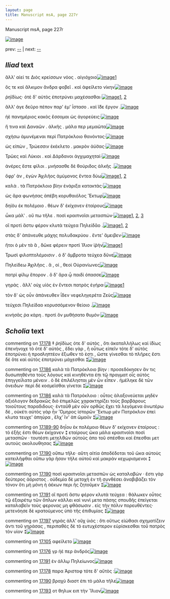 ```yaml
---
layout: page
title: Manuscript msA, page 227r
---
```


Manuscript msA, page 227r

[![image](http://www.homermultitext.org/iipsrv?OBJ=IIP,1.0&FIF=/project/homer/pyramidal/deepzoom/hmt/vaimg/2017a/VA227RN_0398.tif&WID=100&CVT=JPEG)](http://www.homermultitext.org/ict2/?urn=urn:cite2:hmt:vaimg.2017a:VA227RN_0398)

prev:  [--](../--) | next:  [--](../--)

## *Iliad* text

ἂλλ' αἰεί τε Διὸς κρείσσων νόος . αἰγιόχοιο[![image](http://www.homermultitext.org/iipsrv?OBJ=IIP,1.0&FIF=/project/homer/pyramidal/deepzoom/hmt/vaimg/2017a/VA227RN_0398.tif&RGN=0.168,0.1953,0.356,0.027&WID=1000&CVT=JPEG)](http://www.homermultitext.org/ict2/?urn=urn:cite2:hmt:vaimg.2017a:VA227RN_0398@0.168,0.1953,0.356,0.027)[1](#msAim_17.23)

ὅς τε καὶ ἄλκιμον ἄνδρα φοβεῖ . καὶ ἀφείλετο νίκην[![image](http://www.homermultitext.org/iipsrv?OBJ=IIP,1.0&FIF=/project/homer/pyramidal/deepzoom/hmt/vaimg/2017a/VA227RN_0398.tif&RGN=0.174,0.2149,0.416,0.027&WID=1000&CVT=JPEG)](http://www.homermultitext.org/ict2/?urn=urn:cite2:hmt:vaimg.2017a:VA227RN_0398@0.174,0.2149,0.416,0.027)

ῥηϊδίως· ὁτὲ δ' αὐτὸς ἐποτρύνει μαχέσασθαι·[![image](http://www.homermultitext.org/iipsrv?OBJ=IIP,1.0&FIF=/project/homer/pyramidal/deepzoom/hmt/vaimg/2017a/VA227RN_0398.tif&RGN=0.174,0.2337,0.386,0.027&WID=1000&CVT=JPEG)](http://www.homermultitext.org/ict2/?urn=urn:cite2:hmt:vaimg.2017a:VA227RN_0398@0.174,0.2337,0.386,0.027)[1](#msAint_17.21), [2](#msA_17.74)

ἂλλ' άγε δεῦρο πέπον παρ' ὲμ' ΐστασο . καὶ ἴ̈δε ἔργον .[![image](http://www.homermultitext.org/iipsrv?OBJ=IIP,1.0&FIF=/project/homer/pyramidal/deepzoom/hmt/vaimg/2017a/VA227RN_0398.tif&RGN=0.173,0.2532,0.406,0.027&WID=1000&CVT=JPEG)](http://www.homermultitext.org/ict2/?urn=urn:cite2:hmt:vaimg.2017a:VA227RN_0398@0.173,0.2532,0.406,0.027)

ἠὲ πανημέριος κακὸς ἔσσομαι ὡς ἀγορεύεις·[![image](http://www.homermultitext.org/iipsrv?OBJ=IIP,1.0&FIF=/project/homer/pyramidal/deepzoom/hmt/vaimg/2017a/VA227RN_0398.tif&RGN=0.17,0.275,0.388,0.027&WID=1000&CVT=JPEG)](http://www.homermultitext.org/ict2/?urn=urn:cite2:hmt:vaimg.2017a:VA227RN_0398@0.17,0.275,0.388,0.027)

ἤ τινα καὶ Δαναῶν . ἀλκῆς . μάλα περ μεμαῶτα[![image](http://www.homermultitext.org/iipsrv?OBJ=IIP,1.0&FIF=/project/homer/pyramidal/deepzoom/hmt/vaimg/2017a/VA227RN_0398.tif&RGN=0.17,0.2908,0.422,0.027&WID=1000&CVT=JPEG)](http://www.homermultitext.org/ict2/?urn=urn:cite2:hmt:vaimg.2017a:VA227RN_0398@0.17,0.2908,0.422,0.027)

σχήσω ἀμυνέμεναι περὶ Πατρόκλοιο θανόντος·[![image](http://www.homermultitext.org/iipsrv?OBJ=IIP,1.0&FIF=/project/homer/pyramidal/deepzoom/hmt/vaimg/2017a/VA227RN_0398.tif&RGN=0.173,0.3125,0.415,0.027&WID=1000&CVT=JPEG)](http://www.homermultitext.org/ict2/?urn=urn:cite2:hmt:vaimg.2017a:VA227RN_0398@0.173,0.3125,0.415,0.027)

ὡς εἰπὼν , Τρώεσσιν ἐκέκλετο . μακρὸν ἀύ̈σας·[![image](http://www.homermultitext.org/iipsrv?OBJ=IIP,1.0&FIF=/project/homer/pyramidal/deepzoom/hmt/vaimg/2017a/VA227RN_0398.tif&RGN=0.172,0.3306,0.398,0.024&WID=1000&CVT=JPEG)](http://www.homermultitext.org/ict2/?urn=urn:cite2:hmt:vaimg.2017a:VA227RN_0398@0.172,0.3306,0.398,0.024)

Τρῶες καὶ Λύκιοι . καὶ Δάρδανοι ἀγχιμαχηταί·[![image](http://www.homermultitext.org/iipsrv?OBJ=IIP,1.0&FIF=/project/homer/pyramidal/deepzoom/hmt/vaimg/2017a/VA227RN_0398.tif&RGN=0.175,0.3501,0.38,0.024&WID=1000&CVT=JPEG)](http://www.homermultitext.org/ict2/?urn=urn:cite2:hmt:vaimg.2017a:VA227RN_0398@0.175,0.3501,0.38,0.024)

ἀνέρες ἔστε φίλοι . μνήσασθε δὲ θούριδος ἀλκῆς .[![image](http://www.homermultitext.org/iipsrv?OBJ=IIP,1.0&FIF=/project/homer/pyramidal/deepzoom/hmt/vaimg/2017a/VA227RN_0398.tif&RGN=0.176,0.3704,0.411,0.024&WID=1000&CVT=JPEG)](http://www.homermultitext.org/ict2/?urn=urn:cite2:hmt:vaimg.2017a:VA227RN_0398@0.176,0.3704,0.411,0.024)

ὄφρ' ὰν , ἐγὼν Ἀχιλῆος ἀμύμονος ἔντεα δύω[![image](http://www.homermultitext.org/iipsrv?OBJ=IIP,1.0&FIF=/project/homer/pyramidal/deepzoom/hmt/vaimg/2017a/VA227RN_0398.tif&RGN=0.179,0.3884,0.372,0.0255&WID=1000&CVT=JPEG)](http://www.homermultitext.org/ict2/?urn=urn:cite2:hmt:vaimg.2017a:VA227RN_0398@0.179,0.3884,0.372,0.0255)[1](#msA_17.76), [2](#msA_17.75)

καλὰ . τὰ Πατρόκλοιο βίην ἐνάριξα κατακτάς·[![image](http://www.homermultitext.org/iipsrv?OBJ=IIP,1.0&FIF=/project/homer/pyramidal/deepzoom/hmt/vaimg/2017a/VA227RN_0398.tif&RGN=0.182,0.4065,0.417,0.0255&WID=1000&CVT=JPEG)](http://www.homermultitext.org/ict2/?urn=urn:cite2:hmt:vaimg.2017a:VA227RN_0398@0.182,0.4065,0.417,0.0255)

ὡς ἄρα φωνήσας ἀπέβη κορυθαιόλος Ἕκτωρ[![image](http://www.homermultitext.org/iipsrv?OBJ=IIP,1.0&FIF=/project/homer/pyramidal/deepzoom/hmt/vaimg/2017a/VA227RN_0398.tif&RGN=0.169,0.4275,0.417,0.0255&WID=1000&CVT=JPEG)](http://www.homermultitext.org/ict2/?urn=urn:cite2:hmt:vaimg.2017a:VA227RN_0398@0.169,0.4275,0.417,0.0255)

δηί̈ου ἐκ πολέμοιο . θέων δ' ἐκίχανεν ἑταίρους[![image](http://www.homermultitext.org/iipsrv?OBJ=IIP,1.0&FIF=/project/homer/pyramidal/deepzoom/hmt/vaimg/2017a/VA227RN_0398.tif&RGN=0.175,0.4448,0.424,0.0255&WID=1000&CVT=JPEG)](http://www.homermultitext.org/ict2/?urn=urn:cite2:hmt:vaimg.2017a:VA227RN_0398@0.175,0.4448,0.424,0.0255)

ὦκα μάλ' . οὔ πω τῆλε . ποσὶ κραιπνοῖσι μετασπών·[![image](http://www.homermultitext.org/iipsrv?OBJ=IIP,1.0&FIF=/project/homer/pyramidal/deepzoom/hmt/vaimg/2017a/VA227RN_0398.tif&RGN=0.175,0.4621,0.424,0.0255&WID=1000&CVT=JPEG)](http://www.homermultitext.org/ict2/?urn=urn:cite2:hmt:vaimg.2017a:VA227RN_0398@0.175,0.4621,0.424,0.0255)[1](#msA_17.79), [2](#msA_17.78), [3](#msAint_17.22)

οἳ προτὶ ἄστυ φέρον κλυτὰ τεύχεα Πηλείδᾱο .[![image](http://www.homermultitext.org/iipsrv?OBJ=IIP,1.0&FIF=/project/homer/pyramidal/deepzoom/hmt/vaimg/2017a/VA227RN_0398.tif&RGN=0.18,0.4838,0.381,0.0255&WID=1000&CVT=JPEG)](http://www.homermultitext.org/ict2/?urn=urn:cite2:hmt:vaimg.2017a:VA227RN_0398@0.18,0.4838,0.381,0.0255)[1](#msAim_17.24), [2](#msA_17.80)

στὰς δ' ἀπάνευθε μάχης πολυδακρύου . ἔντε' ἄμειβεν·[![image](http://www.homermultitext.org/iipsrv?OBJ=IIP,1.0&FIF=/project/homer/pyramidal/deepzoom/hmt/vaimg/2017a/VA227RN_0398.tif&RGN=0.182,0.5011,0.431,0.0255&WID=1000&CVT=JPEG)](http://www.homermultitext.org/ict2/?urn=urn:cite2:hmt:vaimg.2017a:VA227RN_0398@0.182,0.5011,0.431,0.0255)

ἤτοι ὁ μὲν τὰ ἃ , δῶκε φέρειν προτὶ Ί̈λιον ἱ̈ρὴν[![image](http://www.homermultitext.org/iipsrv?OBJ=IIP,1.0&FIF=/project/homer/pyramidal/deepzoom/hmt/vaimg/2017a/VA227RN_0398.tif&RGN=0.182,0.5184,0.413,0.0255&WID=1000&CVT=JPEG)](http://www.homermultitext.org/ict2/?urn=urn:cite2:hmt:vaimg.2017a:VA227RN_0398@0.182,0.5184,0.413,0.0255)[1](#msAint_17.23)

Τρωσὶ φιλοπτολέμοισιν . ὁ δ' ἄμβροτα τεύχεα δῦνε[![image](http://www.homermultitext.org/iipsrv?OBJ=IIP,1.0&FIF=/project/homer/pyramidal/deepzoom/hmt/vaimg/2017a/VA227RN_0398.tif&RGN=0.18,0.5372,0.435,0.0255&WID=1000&CVT=JPEG)](http://www.homermultitext.org/ict2/?urn=urn:cite2:hmt:vaimg.2017a:VA227RN_0398@0.18,0.5372,0.435,0.0255)

Πηλείδεω Ἀχιλῆος . ἅ , οἱ , θεοὶ Οὐρανίωνες[![image](http://www.homermultitext.org/iipsrv?OBJ=IIP,1.0&FIF=/project/homer/pyramidal/deepzoom/hmt/vaimg/2017a/VA227RN_0398.tif&RGN=0.176,0.5575,0.393,0.0255&WID=1000&CVT=JPEG)](http://www.homermultitext.org/ict2/?urn=urn:cite2:hmt:vaimg.2017a:VA227RN_0398@0.176,0.5575,0.393,0.0255)

πατρὶ φίλῳ ἔπορον . ὃ δ' ἄρα ᾧ παιδὶ όπασσε[![image](http://www.homermultitext.org/iipsrv?OBJ=IIP,1.0&FIF=/project/homer/pyramidal/deepzoom/hmt/vaimg/2017a/VA227RN_0398.tif&RGN=0.18,0.5778,0.393,0.0255&WID=1000&CVT=JPEG)](http://www.homermultitext.org/ict2/?urn=urn:cite2:hmt:vaimg.2017a:VA227RN_0398@0.18,0.5778,0.393,0.0255)

γηράς . ἂλλ' οὐχ υἱὸς ἐν ε̋ντεσι πατρὸς ἐγήρα·[![image](http://www.homermultitext.org/iipsrv?OBJ=IIP,1.0&FIF=/project/homer/pyramidal/deepzoom/hmt/vaimg/2017a/VA227RN_0398.tif&RGN=0.178,0.5988,0.393,0.0255&WID=1000&CVT=JPEG)](http://www.homermultitext.org/ict2/?urn=urn:cite2:hmt:vaimg.2017a:VA227RN_0398@0.178,0.5988,0.393,0.0255)[1](#msA_17.81)

τὸν δ' ὡς οὖν ἀπάνευθεν ΐδεν νεφεληγερέτα Ζεὺς[![image](http://www.homermultitext.org/iipsrv?OBJ=IIP,1.0&FIF=/project/homer/pyramidal/deepzoom/hmt/vaimg/2017a/VA227RN_0398.tif&RGN=0.176,0.6146,0.411,0.0255&WID=1000&CVT=JPEG)](http://www.homermultitext.org/ict2/?urn=urn:cite2:hmt:vaimg.2017a:VA227RN_0398@0.176,0.6146,0.411,0.0255)

τεύχεσι Πηλείδαο κορυσσόμενον θείοιο .[![image](http://www.homermultitext.org/iipsrv?OBJ=IIP,1.0&FIF=/project/homer/pyramidal/deepzoom/hmt/vaimg/2017a/VA227RN_0398.tif&RGN=0.177,0.6341,0.344,0.0233&WID=1000&CVT=JPEG)](http://www.homermultitext.org/ict2/?urn=urn:cite2:hmt:vaimg.2017a:VA227RN_0398@0.177,0.6341,0.344,0.0233)

κινήσᾱς ῥα κάρη . προτὶ ὃν μυθήσατο θυμόν·[![image](http://www.homermultitext.org/iipsrv?OBJ=IIP,1.0&FIF=/project/homer/pyramidal/deepzoom/hmt/vaimg/2017a/VA227RN_0398.tif&RGN=0.168,0.6536,0.412,0.0233&WID=1000&CVT=JPEG)](http://www.homermultitext.org/ict2/?urn=urn:cite2:hmt:vaimg.2017a:VA227RN_0398@0.168,0.6536,0.412,0.0233)

## *Scholia* text

commenting on [17.178](#17.178)  <a name="msA_17.74"/> ‡ ῥηϊδίως ὁτε δ' αὐτὸς , ὅτι ἀκαταλλήλως καὶ ἰ̈δίως ἐπενήνοχε τὸ ὁτὲ δ' αὐτὸς , ἔδει γὰρ , ἢ οὗτως εἰπεῖν τότε δ' αὐτὸς ἐποτρύνει ἡ προσληπτέον ἔξωθεν τὸ ἐστι , ὥστε γίνεσθαι τὸ πλῆρες ἔστι δὲ ὅτε καὶ αὐτὸς ἐποτρύνει μάχεσθαι ⁑[![image](http://www.homermultitext.org/iipsrv?OBJ=IIP,1.0&FIF=/project/homer/pyramidal/deepzoom/hmt/vaimg/2017a/VA227RN_0398.tif&RGN=0.179,0.0826,0.625,0.0353&WID=1000&CVT=JPEG)](http://www.homermultitext.org/ict2/?urn=urn:cite2:hmt:vaimg.2017a:VA227RN_0398@0.179,0.0826,0.625,0.0353)

commenting on [17.186](#17.186)  <a name="msA_17.75"/> καλὰ τὰ Πατρόκλοιο βίην : προσεδόκησεν ἄν τις δυσωπηθέντα τοὺς λόγους καὶ κινηθέντα ἐπι τῷ πραγματ οἷς αὐτὸς ἐπηγγείλατο μένειν . ὁ δὲ ἐπιλέλησται μὲν ὦν εἶπεν . ἠμέληκε δὲ τῶν ὀνειδων· περὶ δὲ κοσμεῖσθαι γίνεται ⁑[![image](http://www.homermultitext.org/iipsrv?OBJ=IIP,1.0&FIF=/project/homer/pyramidal/deepzoom/hmt/vaimg/2017a/VA227RN_0398.tif&RGN=0.603,0.3959,0.211,0.0766&WID=1000&CVT=JPEG)](http://www.homermultitext.org/ict2/?urn=urn:cite2:hmt:vaimg.2017a:VA227RN_0398@0.603,0.3959,0.211,0.0766)

commenting on [17.186](#17.186)  <a name="msA_17.76"/> καλὰ τὰ Πατρόκλοιο : οὗτος ἀλαξονεύεται μηδὲν ἀξιόλογον δεδρακῶς διὸ ἐπιμελῶς χαρακτηρίζει τοὺς βαρβάρους τοιοῦτους παραδιδους· ἐνταῦθ μὲν οὖν ορθῶς ἔχει τὰ λεγόμενα ἀνωτέρω δὲ , οὐκέτι αὐτὸς γὰρ ἦν Ὅμηρος ἱστορῶν Ἕκτωρ μὲν Πατρόκλον ἐπεὶ κλυτα τευχε' ἀπηύρα , ἕλχ' ἵν' ἀπ ὤμοιϊν ⁑[![image](http://www.homermultitext.org/iipsrv?OBJ=IIP,1.0&FIF=/project/homer/pyramidal/deepzoom/hmt/vaimg/2017a/VA227RN_0398.tif&RGN=0.607,0.4711,0.23,0.0939&WID=1000&CVT=JPEG)](http://www.homermultitext.org/ict2/?urn=urn:cite2:hmt:vaimg.2017a:VA227RN_0398@0.607,0.4711,0.23,0.0939)

commenting on [17.189-90](#17.189-90)  <a name="msA_17.77"/> δηΐου ἐκ πολέμοιο θέων δ' εκίχανεν ἑταίρους : τὸ ἑξῆς ἐστι θέων ἐκίχανεν ⁑ εταίρους ῶκα μάλα κραιπνοῖσι ποσὶ μετασπῶν · τουτέστι μετελθὼν αὐτοὺς ἀπο τοῦ σπέσθαι καὶ ἔπεσθαι μετ αυτοὺς ακολουθησας ⁑[![image](http://www.homermultitext.org/iipsrv?OBJ=IIP,1.0&FIF=/project/homer/pyramidal/deepzoom/hmt/vaimg/2017a/VA227RN_0398.tif&RGN=0.605,0.5623,0.218,0.0608&WID=1000&CVT=JPEG)](http://www.homermultitext.org/ict2/?urn=urn:cite2:hmt:vaimg.2017a:VA227RN_0398@0.605,0.5623,0.218,0.0608)

commenting on [17.190](#17.190)  <a name="msA_17.78"/> οὔπω τῆλε· αὕτη αἰτία ἀποδέδοται τοῦ ῶκα αὐτοὺς κατειλῆφθαι οὔπω γὰρ ῆσαν τῆλε αὐτοῦ καὶ μακρὰν κεχωρισμενοι ⁑[![image](http://www.homermultitext.org/iipsrv?OBJ=IIP,1.0&FIF=/project/homer/pyramidal/deepzoom/hmt/vaimg/2017a/VA227RN_0398.tif&RGN=0.609,0.6206,0.187,0.0481&WID=1000&CVT=JPEG)](http://www.homermultitext.org/ict2/?urn=urn:cite2:hmt:vaimg.2017a:VA227RN_0398@0.609,0.6206,0.187,0.0481)

commenting on [17.190](#17.190)  <a name="msA_17.79"/> ποσὶ κραιπνοῖσι μετασπῶν ὡς καταλαβών · ἔστι γὰρ δεύτερος ἀόριστος . οὐδεμία δὲ μετοχὴ ἐν τῆ συνθέσει ἀναβιβάζει τὸν τόνον ὅτι μὴ μόνη ἡ ἀέκων περι ῆς ζητοῦμεν ⁑[![image](http://www.homermultitext.org/iipsrv?OBJ=IIP,1.0&FIF=/project/homer/pyramidal/deepzoom/hmt/vaimg/2017a/VA227RN_0398.tif&RGN=0.164,0.6582,0.631,0.0548&WID=1000&CVT=JPEG)](http://www.homermultitext.org/ict2/?urn=urn:cite2:hmt:vaimg.2017a:VA227RN_0398@0.164,0.6582,0.631,0.0548)

commenting on [17.191](#17.191)  <a name="msA_17.80"/> οἳ προτὶ ἄστυ φέρον κλυτὰ τεύχεα : θάλωκεν οὗτος τῷ ἐξαιρέτῳ τῶν ὅπλων κάλλει καὶ νυνὶ μετα πάσης σπουδῆς ἐπείγεται καταλαβεῖν τοὺς φερονας μη φθάσωσιν . εἰς τὴν πόλιν πορευθέντες· μετενόησε δὲ κρατούμενος ὑπὸ τῆς ἐπιθυμίας ⁑[![image](http://www.homermultitext.org/iipsrv?OBJ=IIP,1.0&FIF=/project/homer/pyramidal/deepzoom/hmt/vaimg/2017a/VA227RN_0398.tif&RGN=0.166,0.698,0.634,0.0391&WID=1000&CVT=JPEG)](http://www.homermultitext.org/ict2/?urn=urn:cite2:hmt:vaimg.2017a:VA227RN_0398@0.166,0.698,0.634,0.0391)

commenting on [17.197](#17.197)  <a name="msA_17.81"/> γηράς ἀλλ' οὔχ ὑιὸς : ὅτι οὕτως εἰώθασι σχηματίζειν ἀντι τοῦ γηράσας , περιπαθὲς δὲ τὸ ευτυχέστερον εὑρίσκεσθαι τοῦ πατρὸς τὸν υίον ⁑[![image](http://www.homermultitext.org/iipsrv?OBJ=IIP,1.0&FIF=/project/homer/pyramidal/deepzoom/hmt/vaimg/2017a/VA227RN_0398.tif&RGN=0.17,0.7273,0.646,0.0233&WID=1000&CVT=JPEG)](http://www.homermultitext.org/ict2/?urn=urn:cite2:hmt:vaimg.2017a:VA227RN_0398@0.17,0.7273,0.646,0.0233)

commenting on [17.105](#17.105)  <a name="msAext_17.4"/> 					 				 					 αφείλετο 				[![image](http://www.homermultitext.org/iipsrv?OBJ=IIP,1.0&FIF=/project/homer/pyramidal/deepzoom/hmt/vaimg/2017a/VA227RN_0398.tif&RGN=0.774,0.2254,0.076,0.0248&WID=1000&CVT=JPEG)](http://www.homermultitext.org/ict2/?urn=urn:cite2:hmt:vaimg.2017a:VA227RN_0398@0.774,0.2254,0.076,0.0248)

commenting on [17.176](#17.176)  <a name="msAim_17.23.comment"/> γρ ἠέ περ ἀνδρός[![image](http://www.homermultitext.org/iipsrv?OBJ=IIP,1.0&FIF=/project/homer/pyramidal/deepzoom/hmt/vaimg/2017a/VA227RN_0398.tif&RGN=0.534,0.1938,0.079,0.0248&WID=1000&CVT=JPEG)](http://www.homermultitext.org/ict2/?urn=urn:cite2:hmt:vaimg.2017a:VA227RN_0398@0.534,0.1938,0.079,0.0248)

commenting on [17.191](#17.191)  <a name="msAim_17.24.comment"/> ἐν άλλῳ Πηλείωνος[![image](http://www.homermultitext.org/iipsrv?OBJ=IIP,1.0&FIF=/project/homer/pyramidal/deepzoom/hmt/vaimg/2017a/VA227RN_0398.tif&RGN=0.557,0.4793,0.048,0.0203&WID=1000&CVT=JPEG)](http://www.homermultitext.org/ict2/?urn=urn:cite2:hmt:vaimg.2017a:VA227RN_0398@0.557,0.4793,0.048,0.0203)

commenting on [17.178](#17.178)  <a name="msAint_17.21.comment"/> παρα Ἀριστοφ τότε δ' αὔτὸς :[![image](http://www.homermultitext.org/iipsrv?OBJ=IIP,1.0&FIF=/project/homer/pyramidal/deepzoom/hmt/vaimg/2017a/VA227RN_0398.tif&RGN=0.1,0.2359,0.074,0.0338&WID=1000&CVT=JPEG)](http://www.homermultitext.org/ict2/?urn=urn:cite2:hmt:vaimg.2017a:VA227RN_0398@0.1,0.2359,0.074,0.0338)

commenting on [17.190](#17.190)  <a name="msAint_17.22.comment"/> βραχὺ διαστ ἐπι τὸ μάλα τῆλε[![image](http://www.homermultitext.org/iipsrv?OBJ=IIP,1.0&FIF=/project/homer/pyramidal/deepzoom/hmt/vaimg/2017a/VA227RN_0398.tif&RGN=0.12,0.4628,0.059,0.0331&WID=1000&CVT=JPEG)](http://www.homermultitext.org/ict2/?urn=urn:cite2:hmt:vaimg.2017a:VA227RN_0398@0.12,0.4628,0.059,0.0331)

commenting on [17.193](#17.193)  <a name="msAint_17.23.comment"/> οτ θηλυκ ειπ τὴν Ἴλιον[![image](http://www.homermultitext.org/iipsrv?OBJ=IIP,1.0&FIF=/project/homer/pyramidal/deepzoom/hmt/vaimg/2017a/VA227RN_0398.tif&RGN=0.113,0.5222,0.065,0.021&WID=1000&CVT=JPEG)](http://www.homermultitext.org/ict2/?urn=urn:cite2:hmt:vaimg.2017a:VA227RN_0398@0.113,0.5222,0.065,0.021)